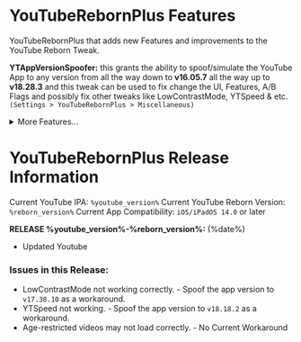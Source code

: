 # YouTubeRebornPlus Features
YouTubeRebornPlus that adds new Features and improvements to the YouTube Reborn Tweak.

**YTAppVersionSpoofer:** this grants the ability to spoof/simulate the YouTube App to any version from all the way down to **v16.05.7** all the way up to **v18.28.3** and this tweak can be used to fix change the UI, Features, A/B Flags and possibly fix other tweaks like LowContrastMode, YTSpeed & etc. `(Settings > YouTubeRebornPlus > Miscellaneous)`

<details>
<summary>More Features...</summary>

**App Settings Overlay Options:** You can find this in `(Settings > YouTubeRebornPlus > App Settings Overlay Options)` and you'll have the ability to disable any Section in the YouTube Settings (including YT tweaks) such as DontEatMyContent, Return YouTube Dislike, YouPiP, Try New Features, Autoplay, Notifications, History And Privacy & Live chat, and this can be used if you want your settings to be more minimized with less sections and options in the app.

**LowContrastMode:** This tweak dims the new YouTube UI changes on labels and icons that was first introduced way back in 2020 August/September, which can be such an eyesore when navigating the YouTube app. (Tweak made by arichorn) `(Settings> YouTubeRebornPlus > Theme Options)`

**YTNoModernUI:** This tweak changes and removes some newer UI elements from the app such as Rounded Buttons, Old Progress Bar, Gray Buffer Progress & the v17.38.10 App Version Number. `(Settings > YouTubeRebornPlus > Miscellaneous)`

**YouMute:** Mute/unmute videos in YouTube directly. `(Settings > YouMute)`

**iPadLayout:** Gives iPhone users the ability to use the iPad’s Interface and the ability to use some of the YouTube features that are not on iPhone. `(Settings > YouTubeRebornPlus > Miscellaneous)`

**iPhoneLayout:** Gives iPad users the ability to create YouTube Shorts and the ability to use the buggy iPhone layout. using it in split view mode or stage manager mode is recommended for a better experience. `(Settings > YouTubeRebornPlus > Miscellaneous)`

**HideSponsorBlockButton:** Hide the SponsorBlock Button shown in the Navigation Bar. (Option by Dayanch96) `(Settings > YouTubeRebornPlus > Miscellaneous)`

**HideShadowOverlayButtons:** want to remove shadow overlay on the buttons used in the video player? Then toggle this to remove the Shadow Overlay on the buttons Play/Pause, Previous, Next, Rewind, Forward.

**YTNoHeatwaves:** Turns off the Heatwaves Feature in the video player. `(Settings > YouTubeRebornPlus > Video Player Overlay Controls)`

**YTNoUpgradeDialog:** Disables the Upgrade Dialog so you won’t be prompted to update the app.

**etc..**
</details>

# YouTubeRebornPlus Release Information
Current YouTube IPA: `%youtube_version%`
Current YouTube Reborn Version: `%reborn_version%`
Current App Compatibility: `iOS/iPadOS 14.0` or later

**RELEASE %youtube_version%-%reborn_version%:** (%date%)

- Updated Youtube

### Issues in this Release:
- LowContrastMode not working correctly. - Spoof the app version to `v17.38.10` as a workaround.
- YTSpeed not working. - Spoof the app version to `v18.18.2` as a workaround.
- Age-restricted videos may not load correctly. - No Current Workaround
